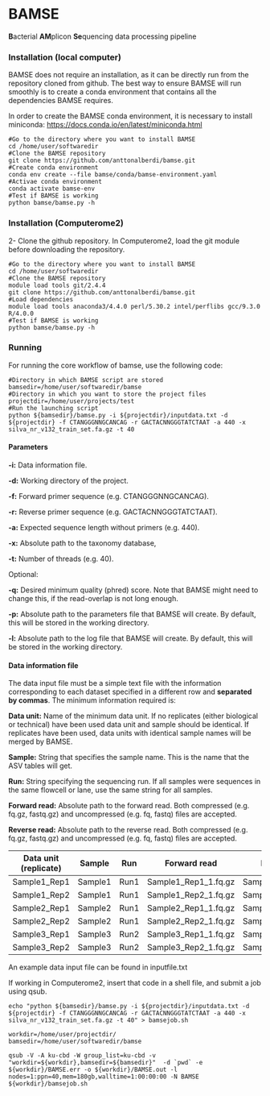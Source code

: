 # BAMSE

**B**acterial **AM**plicon **Se**quencing data processing pipeline


### Installation (local computer)
BAMSE does not require an installation, as it can be directly run from the repository cloned from github. The best way to ensure BAMSE will run smoothly is to create a conda environment that contains all the dependencies BAMSE requires.

In order to create the BAMSE conda environment, it is necessary to install miniconda: https://docs.conda.io/en/latest/miniconda.html

```shell
#Go to the directory where you want to install BAMSE
cd /home/user/softwaredir
#Clone the BAMSE repository
git clone https://github.com/anttonalberdi/bamse.git
#Create conda environment
conda env create --file bamse/conda/bamse-environment.yaml
#Activae conda environment
conda activate bamse-env
#Test if BAMSE is working
python bamse/bamse.py -h
```

### Installation (Computerome2)
2- Clone the github repository. In Computerome2, load the git module before downloading the repository.

```shell
#Go to the directory where you want to install BAMSE
cd /home/user/softwaredir
#Clone the BAMSE repository
module load tools git/2.4.4
git clone https://github.com/anttonalberdi/bamse.git
#Load dependencies
module load tools anaconda3/4.4.0 perl/5.30.2 intel/perflibs gcc/9.3.0 R/4.0.0
#Test if BAMSE is working
python bamse/bamse.py -h
```

### Running
For running the core workflow of bamse, use the following code:

```shell
#Directory in which BAMSE script are stored
bamsedir=/home/user/softwaredir/bamse
#Directory in which you want to store the project files
projectdir=/home/user/projects/test
#Run the launching script
python ${bamsedir}/bamse.py -i ${projectdir}/inputdata.txt -d ${projectdir} -f CTANGGGNNGCANCAG -r GACTACNNGGGTATCTAAT -a 440 -x silva_nr_v132_train_set.fa.gz -t 40
```
#### Parameters

**-i:** Data information file.

**-d:** Working directory of the project.

**-f:** Forward primer sequence (e.g. CTANGGGNNGCANCAG).

**-r:** Reverse primer sequence (e.g. GACTACNNGGGTATCTAAT).

**-a:** Expected sequence length without primers (e.g. 440).

**-x:** Absolute path to the taxonomy database,

**-t:** Number of threads (e.g. 40).

Optional:

**-q:** Desired minimum quality (phred) score. Note that BAMSE might need to change this, if the read-overlap is not long enough.

**-p:** Absolute path to the parameters file that BAMSE will create. By default, this will be stored in the working directory.

**-l:** Absolute path to the log file that BAMSE will create. By default, this will be stored in the working directory.

#### Data information file
The data input file must be a simple text file with the information corresponding to each dataset specified in a different row and **separated by commas**. The minimum information required is:

**Data unit:** Name of the minimum data unit. If no replicates (either biological or technical) have been used data unit and sample should be identical. If replicates have been used, data units with identical sample names will be merged by BAMSE.

**Sample:** String that specifies the sample name. This is the name that the ASV tables will get.

**Run:** String specifying the sequencing run. If all samples were sequences in the same flowcell or lane, use the same string for all samples.

**Forward read:** Absolute path to the forward read. Both compressed (e.g. fq.gz, fastq.gz) and uncompressed (e.g. fq, fastq) files are accepted.

**Reverse read:** Absolute path to the reverse read. Both compressed (e.g. fq.gz, fastq.gz) and uncompressed (e.g. fq, fastq) files are accepted.

| Data unit (replicate) | Sample | Run | Forward read | Reverse read |
| ----------- | ----------- | ----------- | ----------- | ----------- |
| Sample1_Rep1 | Sample1 | Run1 | Sample1_Rep1_1.fq.gz | Sample1_Rep1_2.fq.gz |
| Sample1_Rep2 | Sample1 | Run1 | Sample1_Rep2_1.fq.gz | Sample1_Rep2_2.fq.gz |
| Sample2_Rep1 | Sample2 | Run1 | Sample2_Rep1_1.fq.gz | Sample2_Rep1_2.fq.gz |
| Sample2_Rep2 | Sample2 | Run1 | Sample2_Rep2_1.fq.gz | Sample2_Rep2_2.fq.gz |
| Sample3_Rep1 | Sample3 | Run2 | Sample3_Rep1_1.fq.gz | Sample3_Rep1_2.fq.gz |
| Sample3_Rep2 | Sample3 | Run2 | Sample3_Rep2_1.fq.gz | Sample3_Rep2_2.fq.gz |

An example data input file can be found in inputfile.txt

If working in Computerome2, insert that code in a shell file, and submit a job using qsub.

```shell
echo "python ${bamsedir}/bamse.py -i ${projectdir}/inputdata.txt -d ${projectdir} -f CTANGGGNNGCANCAG -r GACTACNNGGGTATCTAAT -a 440 -x silva_nr_v132_train_set.fa.gz -t 40" > bamsejob.sh

workdir=/home/user/projectdir/
bamsedir=/home/user/softwaredir/bamse

qsub -V -A ku-cbd -W group_list=ku-cbd -v "workdir=${workdir},bamsedir=${bamsedir}"  -d `pwd` -e ${workdir}/BAMSE.err -o ${workdir}/BAMSE.out -l nodes=1:ppn=40,mem=180gb,walltime=1:00:00:00 -N BAMSE ${workdir}/bamsejob.sh
```
